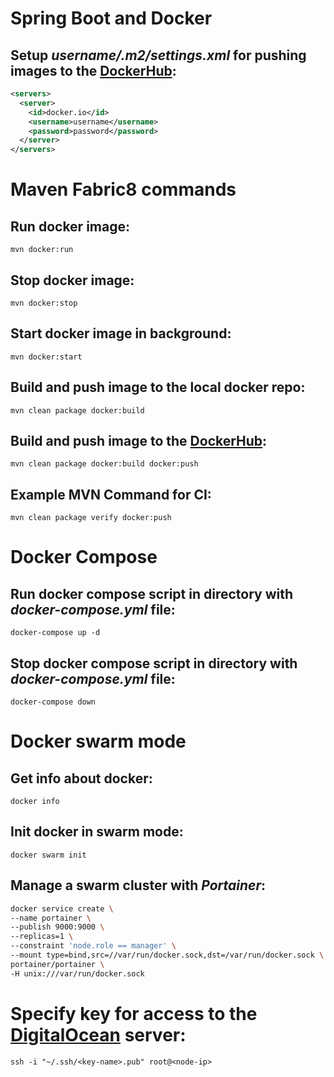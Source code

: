# Spring Boot and Docker

## Setup _username/.m2/settings.xml_ for pushing images to the [DockerHub](https://hub.docker.com/):

```xml
<servers>
  <server>
    <id>docker.io</id>
    <username>username</username>
    <password>password</password>
  </server>
</servers>
```

# Maven Fabric8 commands

## Run docker image:

``
mvn docker:run
``

## Stop docker image:

``
mvn docker:stop
``

## Start docker image in background:

``
mvn docker:start
``

## Build and push image to the local docker repo:

``
mvn clean package docker:build
``

## Build and push image to the [DockerHub](https://hub.docker.com/):

``
mvn clean package docker:build docker:push
``

## Example MVN Command for CI:

``
mvn clean package verify docker:push
``

# Docker Compose

## Run docker compose script in directory with *docker-compose.yml* file:

``
docker-compose up -d
``

## Stop docker compose script in directory with *docker-compose.yml* file:

``
docker-compose down
``

# Docker swarm mode

## Get info about docker:

``
docker info
``

## Init docker in swarm mode:

``
docker swarm init
`` 

## Manage a swarm cluster with *Portainer*:

```sh
docker service create \
--name portainer \
--publish 9000:9000 \
--replicas=1 \
--constraint 'node.role == manager' \
--mount type=bind,src=//var/run/docker.sock,dst=/var/run/docker.sock \
portainer/portainer \
-H unix:///var/run/docker.sock
```
# Specify key for access to the [DigitalOcean](https://www.digitalocean.com/) server:

``
ssh -i "~/.ssh/<key-name>.pub" root@<node-ip>
``